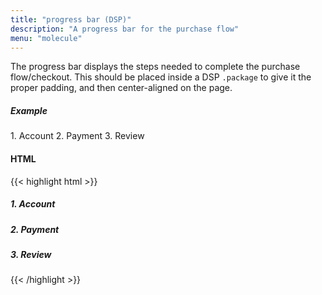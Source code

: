 ```yaml
---
title: "progress bar (DSP)"
description: "A progress bar for the purchase flow"
menu: "molecule"
---
```


The progress bar displays the steps needed to complete the purchase flow/checkout. This should be placed inside a DSP `.package` to give it the proper padding, and then center-aligned on the page.

##### Example

<div class="dsp">
        <div class="package small">
           <div class="progress">
            <span class="active">1. Account</span>
            <span>2. Payment</span>
            <span>3. Review</span>
           </div>
        </div>
</div>

#### HTML
{{< highlight html >}}
<div class="package small">
   <div class="progress">
    <h5 class="active">1. Account</h5>
    <h5>2. Payment</h5>
    <h5>3. Review</h5>
   </div>
</div>
{{< /highlight >}}